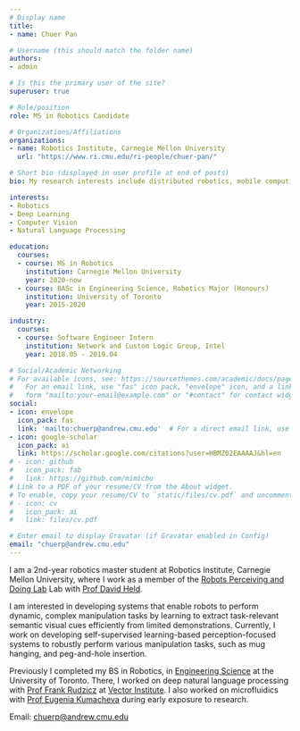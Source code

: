 ```yaml
---
# Display name
title:
- name: Chuer Pan

# Username (this should match the folder name)
authors:
- admin

# Is this the primary user of the site?
superuser: true

# Role/position
role: MS in Robotics Candidate

# Organizations/Affiliations
organizations:
- name: Robotics Institute, Carnegie Mellon University
  url: "https://www.ri.cmu.edu/ri-people/chuer-pan/"

# Short bio (displayed in user profile at end of posts)
bio: My research interests include distributed robotics, mobile computing and programmable matter.

interests:
- Robotics
- Deep Learning
- Computer Vision
- Natural Language Processing

education:
  courses:
  - course: MS in Robotics  
    institution: Carnegie Mellon University
    year: 2020-now
  - course: BASc in Engineering Science, Robotics Major (Honours)
    institution: University of Toronto
    year: 2015-2020

industry:
  courses:
  - course: Software Engineer Intern
    institution: Network and Custom Logic Group, Intel
    year: 2018.05 - 2019.04

# Social/Academic Networking
# For available icons, see: https://sourcethemes.com/academic/docs/page-builder/#icons
#   For an email link, use "fas" icon pack, "envelope" icon, and a link in the
#   form "mailto:your-email@example.com" or "#contact" for contact widget.
social:
- icon: envelope
  icon_pack: fas
  link: 'mailto:chuerp@andrew.cmu.edu'  # For a direct email link, use "mailto:test@example.org".
- icon: google-scholar
  icon_pack: ai
  link: https://scholar.google.com/citations?user=HBMZ02EAAAAJ&hl=en
# - icon: github
#   icon_pack: fab
#   link: https://github.com/mimichu
# Link to a PDF of your resume/CV from the About widget.
# To enable, copy your resume/CV to `static/files/cv.pdf` and uncomment the lines below.
# - icon: cv
#   icon_pack: ai
#   link: files/cv.pdf

# Enter email to display Gravatar (if Gravatar enabled in Config)
email: "chuerp@andrew.cmu.edu"
---
```


I am a 2nd-year robotics master student at Robotics Institute, Carnegie Mellon University, where I work as a member of the [Robots Perceiving and Doing Lab](https://r-pad.github.io/) Lab with [Prof David Held](https://davheld.github.io/).

I am interested in developing systems that enable robots to perform dynamic, complex manipulation tasks by learning to extract task-relevant semantic visual cues efficiently from limited demonstrations. Currently, I work on developing self-supervised learning-based perception-focused systems to robustly perform various manipulation tasks, such as mug hanging, and peg-and-hole insertion.

Previously I completed my BS in Robotics, in [Engineering Science](https://engsci.utoronto.ca/program/what-is-engsci/) at the University of Toronto. There, I worked on deep natural language processing with [Prof Frank Rudzicz](http://www.cs.toronto.edu/~frank/) at [Vector Institute](https://vectorinstitute.ai/). I also worked on microfluidics with [Prof Eugenia Kumacheva](https://sites.chem.utoronto.ca/chemistry/staff/EK/about.html) during early exposure to research.

Email: 	chuerp@andrew.cmu.edu
<!-- I also intered as a software engineer at the FPGA division (now Network and Custom Logic Group) at Intel for a year as part of the Professional Experience Year program during my undergrad. -->
